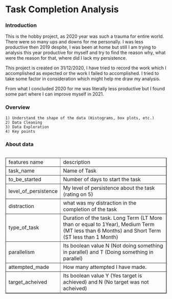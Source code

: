# Task Completion Analysis

### Introduction
This is the hobby project, as 2020 year was such a trauma for entire world. There were so many ups and downs for me personally. I was less productive then 2019 despite, I was been at home but still I am trying to analysis this year productive for myself and try to find the reason why, what were the reason for that, where did I lack my persistence.

This project is created on 31/12/2020, I have tried to record the work which I accomplished as expected or the work I failed to accomplished. I tried to take some factor in consideration which might help me draw my analysis.


From what I concluded 2020 for me was literally less productive but I found some part where I can improve myself in 2021.

### Overview
    1) Understand the shape of the data (Histograms, box plots, etc.)
    2) Data Cleaning
    3) Data Exploration
    4) Key points
    
### About data
<table style="float: left; margin-bottom: 10px;" border="1" cellpadding="5">
    <thead>
        <tr>
            <td>features name</td>
            <td>description</td>
        </tr>
    </thead>
    <tbody>
        <tr>
            <td>task_name</td>
            <td>Name of Task</td>
        </tr>
        <tr>
            <td>to_be_started</td>
            <td>Number of days to start the task</td>
        </tr>
        <tr>
            <td>level_of_persistence</td>
            <td>My level of persistence about the task (rating on 5)</td>
        </tr>
        <tr>
            <td>distraction</td>
            <td>what was my distraction in the completion of the task</td>
        </tr>
        <tr>
            <td>type_of_task</td>
            <td>Duration of the task. Long Term (LT More than or equal to 1Year), Medium Term (MT less than 6 Months) and Short Term (ST less than 1 Month)</td>
        </tr>
        <tr>
            <td>parallelism</td>
            <td>Its boolean value N (Not doing something in parallel) and T (Doing something in parallel)</td>
        </tr>
        <tr>
            <td>attempted_made</td>
            <td>How many attempted I have made.</td>
        </tr>
        <tr>
            <td>target_acheived</td>
            <td>Its boolean value Y (Yes target is achieved) and N (No target was not acheived)</td>
        </tr>
    </tbody>
</table>
